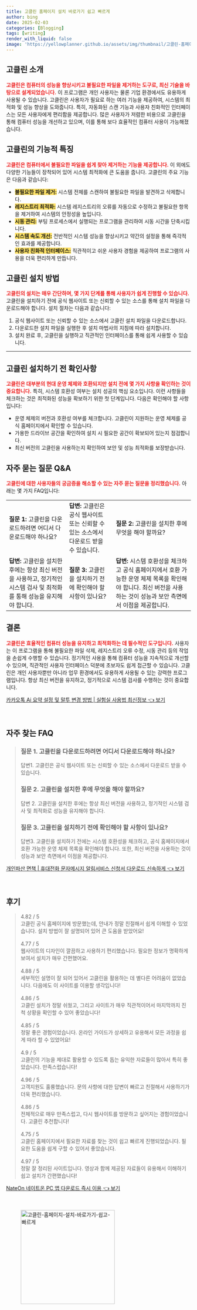 ```yaml
---
title: 고클린 홈페이지 설치 바로가기 쉽고 빠르게
author: bing
date: 2025-02-03
categories: [Blogging]
tags: [writing]
render_with_liquid: false
image: 'https://yellowplanner.github.io/assets/img/thumbnail/고클린-홈페이지-설치-바로가기-쉽고-빠르게.webp'
---
```



<h2 id='고클린소개'>고클린 소개</h2>

<p><b><span style="color: #ee2323;">고클린은 컴퓨터의 성능을 향상시키고 불필요한 파일을 제거하는 도구로, 최신 기술을 바탕으로 설계되었습니다.</span></b> 이 프로그램은 개인 사용자는 물론 기업 환경에서도 유용하게 사용될 수 있습니다. 고클린은 사용자가 필요로 하는 여러 기능을 제공하여, 시스템의 최적화 및 성능 향상을 도와줍니다. 특히, 자동화된 스캔 기능과 사용자 친화적인 인터페이스는 모든 사용자에게 편리함을 제공합니다. 많은 사용자가 저렴한 비용으로 고클린을 통해 컴퓨터 성능을 개선하고 있으며, 이를 통해 보다 효율적인 컴퓨터 사용이 가능해졌습니다.</p>

<h2 id='기능적특징'>고클린의 기능적 특징</h2>

<p><b><span style="color: #ee2323;">고클린은 컴퓨터에서 불필요한 파일을 쉽게 찾아 제거하는 기능을 제공합니다.</span></b> 이 외에도 다양한 기능들이 장착되어 있어 시스템 최적화에 큰 도움을 줍니다. 고클린의 주요 기능은 다음과 같습니다:</p>

<ul>
    <li><b><span style="background-color: #ffe066;">불필요한 파일 제거:</span></b> 시스템 전체를 스캔하여 불필요한 파일을 발견하고 삭제합니다.</li>
    <li><b><span style="background-color: #ffe066;">레지스트리 최적화:</span></b> 시스템 레지스트리의 오류를 자동으로 수정하고 불필요한 항목을 제거하여 시스템의 안정성을 높입니다.</li>
    <li><b><span style="background-color: #ffe066;">시동 관리:</span></b> 부팅 프로세스에서 실행되는 프로그램을 관리하여 시동 시간을 단축시킵니다.</li>
    <li><b><span style="background-color: #ffe066;">시스템 속도 개선:</span></b> 전반적인 시스템 성능을 향상시키고 약간의 설정을 통해 즉각적인 효과를 제공합니다.</li>
    <li><b><span style="background-color: #ffe066;">사용자 친화적 인터페이스:</span></b> 직관적이고 쉬운 사용자 경험을 제공하여 프로그램의 사용을 더욱 편리하게 만듭니다.</li>
</ul>

<h2 id='설치방법'>고클린 설치 방법</h2>

<p><b><span style="color: #ee2323;">고클린의 설치는 매우 간단하며, 몇 가지 단계를 통해 사용자가 쉽게 진행할 수 있습니다.</span></b> 고클린을 설치하기 전에 공식 웹사이트 또는 신뢰할 수 있는 소스를 통해 설치 파일을 다운로드해야 합니다. 설치 절차는 다음과 같습니다:</p>

<ol>
    <li>공식 웹사이트 또는 신뢰할 수 있는 소스에서 고클린 설치 파일을 다운로드합니다.</li>
    <li>다운로드한 설치 파일을 실행한 후 설치 마법사의 지침에 따라 설치합니다.</li>
    <li>설치 완료 후, 고클린을 실행하고 직관적인 인터페이스를 통해 쉽게 사용할 수 있습니다.</li>
</ol>

<hr />

<h2 id='설치전확인사항'>고클린 설치하기 전 확인사항</h2>

<p><b><span style="color: #ee2323;">고클린은 대부분의 현대 운영 체제와 호환되지만 설치 전에 몇 가지 사항을 확인하는 것이 중요합니다.</span></b> 특히, 시스템 호환성 여부는 설치 성공의 핵심 요소입니다. 이런 사항들을 체크하는 것은 최적화된 성능을 확보하기 위한 첫 단계입니다. 다음은 확인해야 할 사항입니다:</p>

<ul>
    <li>운영 체제의 버전과 호환성 여부를 체크합니다. 고클린이 지원하는 운영 체제를 공식 홈페이지에서 확인할 수 있습니다.</li>
    <li>가용한 드라이브 공간을 확인하여 설치 시 필요한 공간이 확보되어 있는지 점검합니다.</li>
    <li>최신 버전의 고클린을 사용하는지 확인하여 보안 및 성능 최적화를 보장받습니다.</li>
</ul>

<h2 id='자주묻는질문'>자주 묻는 질문 Q&A</h2>

<p><b><span style="color: #ee2323;">고클린에 대한 사용자들의 궁금증을 해소할 수 있는 자주 묻는 질문을 정리했습니다.</span></b> 아래는 몇 가지 FAQ입니다:</p>

<table>
    <tr>
        <td><b>질문 1:</b> 고클린을 다운로드하려면 어디서 다운로드해야 하나요?</td>
        <td><b>답변:</b> 고클린은 공식 웹사이트 또는 신뢰할 수 있는 소스에서 다운로드 받을 수 있습니다.</td>
        <td><b>질문 2:</b> 고클린을 설치한 후에 무엇을 해야 할까요?</td>
    </tr>
    <tr>
        <td><b>답변:</b> 고클린을 설치한 후에는 항상 최신 버전을 사용하고, 정기적인 시스템 검사 및 최적화를 통해 성능을 유지해야 합니다.</td>
        <td><b>질문 3:</b> 고클린을 설치하기 전에 확인해야 할 사항이 있나요?</td>
        <td><b>답변:</b> 시스템 호환성을 체크하고 공식 홈페이지에서 호환 가능한 운영 체제 목록을 확인해야 합니다. 최신 버전을 사용하는 것이 성능과 보안 측면에서 이점을 제공합니다.</td>
    </tr>
</table>

<h2 id='결론'>결론</h2>

<p><b><span style="color: #ee2323;">고클린은 효율적인 컴퓨터 성능을 유지하고 최적화하는 데 필수적인 도구입니다.</span></b> 사용자는 이 프로그램을 통해 불필요한 파일 삭제, 레지스트리 오류 수정, 시동 관리 등의 작업을 손쉽게 수행할 수 있습니다. 정기적인 사용을 통해 컴퓨터 성능을 지속적으로 개선할 수 있으며, 직관적인 사용자 인터페이스 덕분에 초보자도 쉽게 접근할 수 있습니다. 고클린은 개인 사용자뿐만 아니라 업무 환경에서도 유용하게 사용될 수 있는 강력한 프로그램입니다. 항상 최신 버전을 유지하고, 정기적으로 시스템 검사를 수행하는 것이 중요합니다.</p>


<p><a class="click-button" title="카카오톡 Ai 요약 설정 및 말투 변경 방법 | 실험실 사용법 최신정보" href="https://yellowplanner.github.io/posts/%EC%B9%B4%EC%B9%B4%EC%98%A4%ED%86%A1-Ai-%EC%9A%94%EC%95%BD-%EC%84%A4%EC%A0%95-%EB%B0%8F-%EB%A7%90%ED%88%AC-%EB%B3%80%EA%B2%BD-%EB%B0%A9%EB%B2%95-%EC%8B%A4%ED%97%98%EC%8B%A4-%EC%82%AC%EC%9A%A9%EB%B2%95-%EC%B5%9C%EC%8B%A0%EC%A0%95%EB%B3%B4/" rel="dofollow">카카오톡 Ai 요약 설정 및 말투 변경 방법 | 실험실 사용법 최신정보 👈 보기</a></p><br>
<h2 id='자주_찾는_FAQ'>자주 찾는 FAQ</h2>
<div itemscope="" itemtype="https://schema.org/FAQPage"> 
<blockquote> 
<div itemscope="" itemprop="mainEntity" itemtype="https://schema.org/Question"> 
<h3 itemprop="name">질문 1. 고클린을 다운로드하려면 어디서 다운로드해야 하나요?</h3> 
<div itemscope="" itemprop="acceptedAnswer" itemtype="https://schema.org/Answer"> 
<span itemprop="text"> 
<p>답변1. 고클린은 공식 웹사이트 또는 신뢰할 수 있는 소스에서 다운로드 받을 수 있습니다.</p> 
</span> 
</div> 
</div> 
<div itemscope="" itemprop="mainEntity" itemtype="https://schema.org/Question"> 
<h3 itemprop="name">질문 2. 고클린을 설치한 후에 무엇을 해야 할까요?</h3> 
<div itemscope="" itemprop="acceptedAnswer" itemtype="https://schema.org/Answer"> 
<span itemprop="text"> 
<p>답변 2. 고클린을 설치한 후에는 항상 최신 버전을 사용하고, 정기적인 시스템 검사 및 최적화로 성능을 유지해야 합니다.</p> 
</span> 
</div> 
</div> 
<div itemscope="" itemprop="mainEntity" itemtype="https://schema.org/Question"> 
<h3 itemprop="name">질문 3. 고클린을 설치하기 전에 확인해야 할 사항이 있나요?</h3> 
<div itemscope="" itemprop="acceptedAnswer" itemtype="https://schema.org/Answer"> 
<span itemprop="text"> 
<p>답변3. 고클린을 설치하기 전에는 시스템 호환성을 체크하고, 공식 홈페이지에서 호환 가능한 운영 체제 목록을 확인해야 합니다. 또한, 최신 버전을 사용하는 것이 성능과 보안 측면에서 이점을 제공합니다.</p> 
</span> 
</div> 
</div> 
</blockquote> 
</div>
<p><a class="click-button" title="개인파산 면책 | 휴대전화 문자메시지 알림서비스 신청서 다운로드 신속하게" href="https://yellowplanner.github.io/posts/%EA%B0%9C%EC%9D%B8%ED%8C%8C%EC%82%B0-%EB%A9%B4%EC%B1%85-%ED%9C%B4%EB%8C%80%EC%A0%84%ED%99%94-%EB%AC%B8%EC%9E%90%EB%A9%94%EC%8B%9C%EC%A7%80-%EC%95%8C%EB%A6%BC%EC%84%9C%EB%B9%84%EC%8A%A4-%EC%8B%A0%EC%B2%AD%EC%84%9C-%EB%8B%A4%EC%9A%B4%EB%A1%9C%EB%93%9C-%EC%8B%A0%EC%86%8D%ED%95%98%EA%B2%8C/" rel="dofollow">개인파산 면책 | 휴대전화 문자메시지 알림서비스 신청서 다운로드 신속하게 👈 보기</a></p><br>
<h2 id='후기'>후기</h2>
<div itemscope itemtype="https://schema.org/Product">
  <blockquote>
  <div itemprop="review" itemscope itemtype="https://schema.org/Review">
      <div itemprop="reviewRating" itemscope itemtype="https://schema.org/Rating"> <span itemprop="ratingValue">4.82</span> / <span itemprop="bestRating">5</span> </div>
      <span itemprop="reviewBody">고클린 공식 홈페이지에 방문했는데, 안내가 정말 친절해서 쉽게 이해할 수 있었습니다. 설치 방법이 잘 설명되어 있어 큰 도움을 받았어요!</span>
  </div>
  <br>
  <div itemprop="review" itemscope itemtype="https://schema.org/Review">
      <div itemprop="reviewRating" itemscope itemtype="https://schema.org/Rating"> <span itemprop="ratingValue">4.77</span> / <span itemprop="bestRating">5</span> </div>
      <span itemprop="reviewBody">웹사이트의 디자인이 깔끔하고 사용하기 편리했습니다. 필요한 정보가 명확하게 보여서 설치가 매우 간편했어요.</span>
  </div>
  <br>
  <div itemprop="review" itemscope itemtype="https://schema.org/Review">
      <div itemprop="reviewRating" itemscope itemtype="https://schema.org/Rating"> <span itemprop="ratingValue">4.88</span> / <span itemprop="bestRating">5</span> </div>
      <span itemprop="reviewBody">세부적인 설명이 잘 되어 있어서 고클린을 활용하는 데 별다른 어려움이 없었습니다. 다음에도 이 사이트를 이용할 생각입니다!</span>
  </div>
  <br>
  <div itemprop="review" itemscope itemtype="https://schema.org/Review">
      <div itemprop="reviewRating" itemscope itemtype="https://schema.org/Rating"> <span itemprop="ratingValue">4.86</span> / <span itemprop="bestRating">5</span> </div>
      <span itemprop="reviewBody">고클린 설치가 정말 쉬웠고, 그리고 사이트가 매우 직관적이어서 마지막까지 진척 상황을 확인할 수 있어 좋았습니다!</span>
  </div>
  <br>
  <div itemprop="review" itemscope itemtype="https://schema.org/Review">
      <div itemprop="reviewRating" itemscope itemtype="https://schema.org/Rating"> <span itemprop="ratingValue">4.85</span> / <span itemprop="bestRating">5</span> </div>
      <span itemprop="reviewBody">정말 좋은 경험이었습니다. 온라인 가이드가 상세하고 유용해서 모든 과정을 쉽게 따라 할 수 있었어요!</span>
  </div>
  <br>
  <div itemprop="review" itemscope itemtype="https://schema.org/Review">
      <div itemprop="reviewRating" itemscope itemtype="https://schema.org/Rating"> <span itemprop="ratingValue">4.9</span> / <span itemprop="bestRating">5</span> </div>
      <span itemprop="reviewBody">고클린의 기능을 제대로 활용할 수 있도록 돕는 유익한 자료들이 많아서 특히 좋았습니다. 만족스럽습니다!</span>
  </div>
  <br>
  <div itemprop="review" itemscope itemtype="https://schema.org/Review">
      <div itemprop="reviewRating" itemscope itemtype="https://schema.org/Rating"> <span itemprop="ratingValue">4.96</span> / <span itemprop="bestRating">5</span> </div>
      <span itemprop="reviewBody">고객지원도 훌륭했습니다. 문의 사항에 대한 답변이 빠르고 친절해서 사용하기가 더욱 편리했습니다.</span>
  </div>
  <br>
  <div itemprop="review" itemscope itemtype="https://schema.org/Review">
      <div itemprop="reviewRating" itemscope itemtype="https://schema.org/Rating"> <span itemprop="ratingValue">4.86</span> / <span itemprop="bestRating">5</span> </div>
      <span itemprop="reviewBody">전체적으로 매우 만족스럽고, 다시 웹사이트를 방문하고 싶어지는 경험이었습니다. 고클린 추천합니다!</span>
  </div>
  <br>
  <div itemprop="review" itemscope itemtype="https://schema.org/Review">
      <div itemprop="reviewRating" itemscope itemtype="https://schema.org/Rating"> <span itemprop="ratingValue">4.75</span> / <span itemprop="bestRating">5</span> </div>
      <span itemprop="reviewBody">고클린 홈페이지에서 필요한 자료를 찾는 것이 쉽고 빠르게 진행되었습니다. 필요한 도움을 쉽게 구할 수 있어서 좋았습니다.</span>
  </div>
  <br>
  <div itemprop="review" itemscope itemtype="https://schema.org/Review">
      <div itemprop="reviewRating" itemscope itemtype="https://schema.org/Rating"> <span itemprop="ratingValue">4.97</span> / <span itemprop="bestRating">5</span> </div>
      <span itemprop="reviewBody">정말 잘 정리된 사이트입니다. 영상과 함께 제공된 자료들이 유용해서 이해하기 쉽고 설치가 간편했습니다!</span>
  </div>
  </blockquote>
</div>
<p><a class="click-button" title="NateOn 네이트온 PC 앱 다운로드 즉시 이용" href="https://yellowplanner.github.io/posts/NateOn-%EB%84%A4%EC%9D%B4%ED%8A%B8%EC%98%A8-PC-%EC%95%B1-%EB%8B%A4%EC%9A%B4%EB%A1%9C%EB%93%9C-%EC%A6%89%EC%8B%9C-%EC%9D%B4%EC%9A%A9/" rel="dofollow">NateOn 네이트온 PC 앱 다운로드 즉시 이용 👈 보기</a></p><br>
<figure class="image"><img src="https://yellowplanner.github.io/assets/img/thumbnail/고클린-홈페이지-설치-바로가기-쉽고-빠르게.webp" alt="고클린-홈페이지-설치-바로가기-쉽고-빠르게" width="256" height="256"></figure>